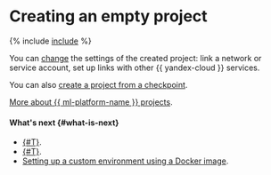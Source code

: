 # Creating an empty project

{% include [include](../../../_includes/datasphere/ui-create-project.md) %}

You can [change](update.md) the settings of the created project: link a network or service account, set up links with other {{ yandex-cloud }} services.

You can also [create a project from a checkpoint](checkpoints.md#import).

[More about {{ ml-platform-name }} projects](../../concepts/project.md).

#### What's next {#what-is-next}

* [{#T}](install-dependencies.md).
* [{#T}](control-compute-resources.md).
* [Setting up a custom environment using a Docker image](../user-images.md).

